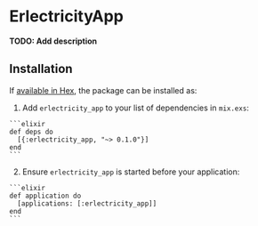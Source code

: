 # ErlectricityApp

**TODO: Add description**

## Installation

If [available in Hex](https://hex.pm/docs/publish), the package can be installed as:

  1. Add `erlectricity_app` to your list of dependencies in `mix.exs`:

    ```elixir
    def deps do
      [{:erlectricity_app, "~> 0.1.0"}]
    end
    ```

  2. Ensure `erlectricity_app` is started before your application:

    ```elixir
    def application do
      [applications: [:erlectricity_app]]
    end
    ```

